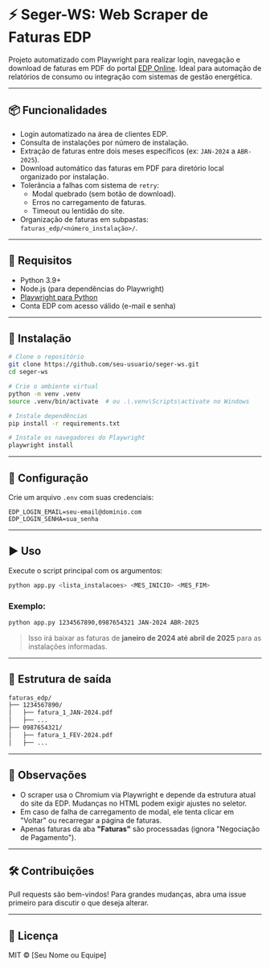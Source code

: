 # ⚡ Seger-WS: Web Scraper de Faturas EDP

Projeto automatizado com Playwright para realizar login, navegação e download de faturas em PDF do portal [EDP Online](https://www.edponline.com.br). Ideal para automação de relatórios de consumo ou integração com sistemas de gestão energética.

---

## 📦 Funcionalidades

- Login automatizado na área de clientes EDP.
- Consulta de instalações por número de instalação.
- Extração de faturas entre dois meses específicos (ex: `JAN-2024` a `ABR-2025`).
- Download automático das faturas em PDF para diretório local organizado por instalação.
- Tolerância a falhas com sistema de `retry`:
  - Modal quebrado (sem botão de download).
  - Erros no carregamento de faturas.
  - Timeout ou lentidão do site.
- Organização de faturas em subpastas: `faturas_edp/<número_instalação>/`.

---

## 🚀 Requisitos

- Python 3.9+
- Node.js (para dependências do Playwright)
- [Playwright para Python](https://playwright.dev/python/)
- Conta EDP com acesso válido (e-mail e senha)

---

## 🔧 Instalação

```bash
# Clone o repositório
git clone https://github.com/seu-usuario/seger-ws.git
cd seger-ws

# Crie o ambiente virtual
python -m venv .venv
source .venv/bin/activate  # ou .\.venv\Scripts\activate no Windows

# Instale dependências
pip install -r requirements.txt

# Instale os navegadores do Playwright
playwright install
```

---

## 🔐 Configuração

Crie um arquivo `.env` com suas credenciais:

```env
EDP_LOGIN_EMAIL=seu-email@dominio.com
EDP_LOGIN_SENHA=sua_senha
```

---

## ▶️ Uso

Execute o script principal com os argumentos:

```bash
python app.py <lista_instalacoes> <MES_INICIO> <MES_FIM>
```

### Exemplo:

```bash
python app.py 1234567890,0987654321 JAN-2024 ABR-2025
```

> Isso irá baixar as faturas de **janeiro de 2024 até abril de 2025** para as instalações informadas.

---

## 📁 Estrutura de saída

```bash
faturas_edp/
├── 1234567890/
│   ├── fatura_1_JAN-2024.pdf
│   ├── ...
├── 0987654321/
│   ├── fatura_1_FEV-2024.pdf
│   ├── ...
```

---

## 🧠 Observações

- O scraper usa o Chromium via Playwright e depende da estrutura atual do site da EDP. Mudanças no HTML podem exigir ajustes no seletor.
- Em caso de falha de carregamento de modal, ele tenta clicar em "Voltar" ou recarregar a página de faturas.
- Apenas faturas da aba **"Faturas"** são processadas (ignora "Negociação de Pagamento").

---

## 🛠 Contribuições

Pull requests são bem-vindos! Para grandes mudanças, abra uma issue primeiro para discutir o que deseja alterar.

---

## 📄 Licença

MIT © [Seu Nome ou Equipe]
